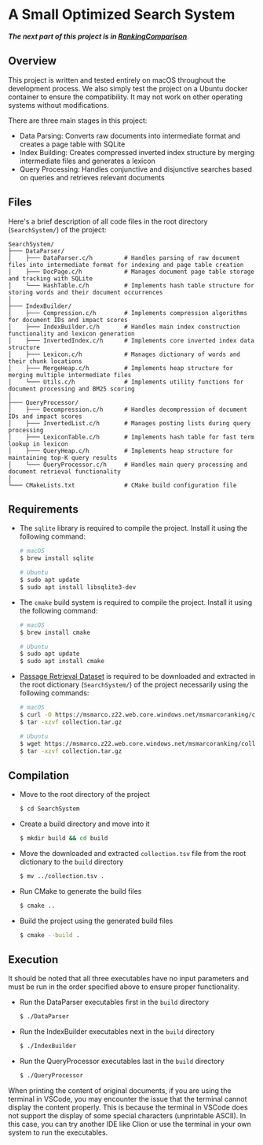 # A Small Optimized Search System

**_The next part of this project is in [RankingComparison](https://github.com/XinshengZhu/RankingComparison)_**.

## Overview
This project is written and tested entirely on macOS throughout the development process.
We also simply test the project on a Ubuntu docker container to ensure the compatibility.
It may not work on other operating systems without modifications.

There are three main stages in this project:
- Data Parsing: Converts raw documents into intermediate format and creates a page table with SQLite
- Index Building: Creates compressed inverted index structure by merging intermediate files and generates a lexicon
- Query Processing: Handles conjunctive and disjunctive searches based on queries and retrieves relevant documents

## Files
Here's a brief description of all code files in the root directory (`SearchSystem/`) of the project:

```
SearchSystem/
├─── DataParser/
│    ├─── DataParser.c/h         # Handles parsing of raw document files into intermediate format for indexing and page table creation
│    ├─── DocPage.c/h            # Manages document page table storage and tracking with SQLite
│    └─── HashTable.c/h          # Implements hash table structure for storing words and their document occurrences
│
├─── IndexBuilder/
│    ├─── Compression.c/h        # Implements compression algorithms for document IDs and impact scores
│    ├─── IndexBuilder.c/h       # Handles main index construction functionality and lexicon generation
│    ├─── InvertedIndex.c/h      # Implements core inverted index data structure
│    ├─── Lexicon.c/h            # Manages dictionary of words and their chunk locations
│    ├─── MergeHeap.c/h          # Implements heap structure for merging multiple intermediate files
│    └─── Utils.c/h              # Implements utility functions for document processing and BM25 scoring
│
├─── QueryProcessor/
│    ├─── Decompression.c/h      # Handles decompression of document IDs and impact scores
│    ├─── InvertedList.c/h       # Manages posting lists during query processing
│    ├─── LexiconTable.c/h       # Implements hash table for fast term lookup in lexicon
│    ├─── QueryHeap.c/h          # Implements heap structure for maintaining top-K query results
│    └─── QueryProcessor.c/h     # Handles main query processing and document retrieval functionality
│
└─── CMakeLists.txt              # CMake build configuration file
```

## Requirements
- The `sqlite` library is required to compile the project. Install it using the following command:

  ```bash
  # macOS
  $ brew install sqlite
  ```
  ```bash
  # Ubuntu
  $ sudo apt update
  $ sudo apt install libsqlite3-dev
  ```
- The `cmake` build system is required to compile the project. Install it using the following command:

  ```bash
  # macOS
  $ brew install cmake
  ```
  ```bash
  # Ubuntu
  $ sudo apt update
  $ sudo apt install cmake
  ```

- [Passage Retrieval Dataset](https://msmarco.z22.web.core.windows.net/msmarcoranking/collection.tar.gz) is required to be downloaded and extracted in the root dictionary (`SearchSystem/`) of the project necessarily using the following commands:

  ```bash
  # macOS
  $ curl -O https://msmarco.z22.web.core.windows.net/msmarcoranking/collection.tar.gz
  $ tar -xzvf collection.tar.gz
  ```
  ```bash
  # Ubuntu
  $ wget https://msmarco.z22.web.core.windows.net/msmarcoranking/collection.tar.gz
  $ tar -xzvf collection.tar.gz
  ```

## Compilation
* Move to the root directory of the project

  ```bash
  $ cd SearchSystem
  ```

* Create a build directory and move into it

  ```bash
  $ mkdir build && cd build
  ```

* Move the downloaded and extracted `collection.tsv` file from the root dictionary to the `build` directory

  ```bash
  $ mv ../collection.tsv .
  ```

* Run CMake to generate the build files

  ```bash
  $ cmake ..
  ```

* Build the project using the generated build files

  ```bash
  $ cmake --build .
  ```
## Execution
It should be noted that all three executables have no input parameters and must be run in the order specified above to ensure proper functionality.

* Run the DataParser executables first in the `build` directory

  ```bash
  $ ./DataParser
  ```

* Run the IndexBuilder executables next in the `build` directory

  ```bash
  $ ./IndexBuilder
  ```
  
* Run the QueryProcessor executables last in the `build` directory
    
  ```bash
  $ ./QueryProcessor
  ```

When printing the content of original documents, if you are using the terminal in VSCode, you may encounter the issue that the terminal cannot display the content properly.
This is because the terminal in VSCode does not support the display of some special characters (unprintable ASCII).
In this case, you can try another IDE like Clion or use the terminal in your own system to run the executables.

